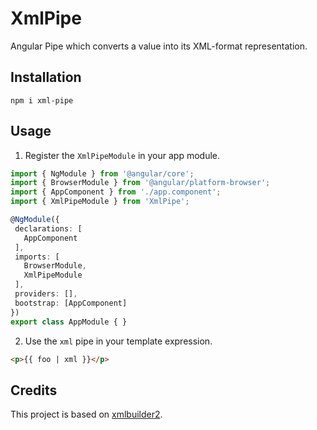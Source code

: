# XmlPipe

Angular Pipe which converts a value into its XML-format representation.

## Installation

`npm i xml-pipe`

## Usage

1) Register the `XmlPipeModule` in your app module.

 ```typescript
import { NgModule } from '@angular/core';
import { BrowserModule } from '@angular/platform-browser';
import { AppComponent } from './app.component';
import { XmlPipeModule } from 'XmlPipe';

@NgModule({
  declarations: [
    AppComponent
  ],
  imports: [
    BrowserModule,
    XmlPipeModule
  ],
  providers: [],
  bootstrap: [AppComponent]
})
export class AppModule { }
 ```

 2) Use the `xml` pipe in your template expression.

 ```html
<p>{{ foo | xml }}</p>
```

## Credits

This project is based on [xmlbuilder2](https://github.com/oozcitak/xmlbuilder2).